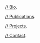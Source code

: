 <head>
<!-- Global site tag (gtag.js) - Google Analytics -->
<script async src="https://www.googletagmanager.com/gtag/js?id=UA-81127361-1"></script>
<script>
  window.dataLayer = window.dataLayer || [];
  function gtag(){dataLayer.push(arguments);}
  gtag('js', new Date());

  gtag('config', 'UA-81127361-1');
</script>
</head>

[// Bio](Bio).

[// Publications](Publications).

[// Projects](Projects).

[// Contact](Contact).
